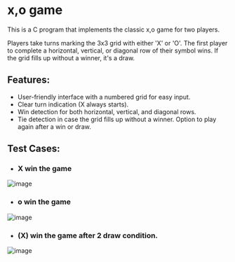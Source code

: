
# x,o game

This is a C program that implements the classic x,o game for two players. 

Players take turns marking the 3x3 grid with either 'X' or 'O'. The first player to complete a horizontal, vertical, or diagonal row of their symbol wins. If the grid fills up without a winner, it's a draw.


## Features:

* User-friendly interface with a numbered grid for easy input.
* Clear turn indication (X always starts).
* Win detection for both horizontal, vertical, and diagonal   rows.
*   Tie detection in case the grid fills up without a winner.
    Option to play again after a win or draw.

## Test Cases:
* ### X win the game
![image](https://drive.google.com/uc?export=view&id=12zzQ8KlUvG2ADiw6Blas8mTGX5-LkBfi)
* ### o win the game
![image](https://drive.google.com/uc?export=view&id=1uLeBvjmsIWDn24odSWrmUhHiQjirTDO8)

*  ### (X) win the game after 2 draw condition.
![image](https://drive.google.com/uc?export=view&id=1wsGr-xppMhK8boiwSBENMD7PzY5bL8I7)